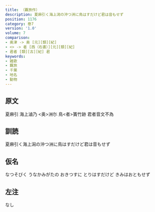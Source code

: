 ```yaml
---
title: （覊旅作）
description: 夏麻引く海上潟の沖つ洲に鳥はすだけど君は音もせず
position: 1176
category: 巻7
version: '1.0'
volume: 7
comparison:
- 奥津 -> 奥 [元][類][紀]
- <> -> 者 [西（右書）][元][類][紀]
- 君者 [類][古][紀] 君
keywords:
- 雑歌
- 羈旅
- 千葉
- 地名
- 動物
---
```


## 原文

夏麻引 海上滷乃 <奥>洲尓 鳥<者>簀竹跡 君者音文不為

## 訓読

夏麻引く海上潟の沖つ洲に鳥はすだけど君は音もせず

## 仮名

なつそびく うなかみがたの おきつすに とりはすだけど きみはおともせず

## 左注

なし
